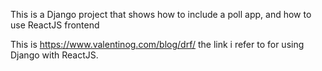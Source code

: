 This is a Django project that shows how to include a poll app, and how to use ReactJS frontend

This is https://www.valentinog.com/blog/drf/ the link i refer to for using Django with ReactJS.
